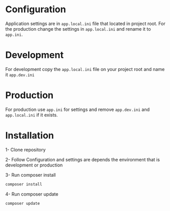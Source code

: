 # Configuration 
Application settings are in `app.local.ini` file that located in project root.
For the production change the settings in `app.local.ini` and rename it to `app.ini`.

# Development
For development copy the `app.local.ini` file on your project root and name it `app.dev.ini`

# Production
For production use `app.ini` for settings and remove `app.dev.ini` and `app.local.ini` if it exists.

# Installation
1- Clone repository

2- Follow Configuration and settings are depends the environment that is development or production

3- Run composer install
```bash
composer install
```

4- Run composer update
```bash
composer update
```
